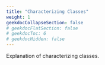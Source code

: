 ```yaml
---
title: "Characterizing Classes"
weight: 1
geekdocCollapseSection: false
# geekdocFlatSection: false
# geekdocToc: 6
# geekdocHidden: false
---
```


Explanation of characterizing classes.
